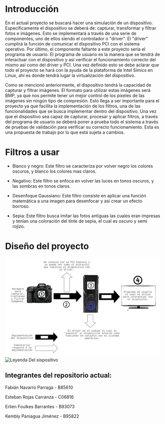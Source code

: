 # Introducción

En el actual proyecto se buscará hacer una simulación de un dispositivo. Específicamente el dispositivo se deberá de: capturar, transformar y filtrar fotos e imágenes. Esto se implementará a través de una serie de componentes, uno de ellos siendo el controlador o "driver". El "driver" cumplirá la función de comunicar el dispositivo PCI con el sistema operativo. Por último, el componente faltante a este proyecto sería el programa de usuario. El programa de usuario es la manera que se tendrá de interactuar con el dispositivo y así verificar el funcionamiento correcto del mismo así como del driver y PCI. Una vez definido esto se debe aclarar que todo el proyecto se hará con la ayuda de la plataforma de Intel Simics en Linux, ahí es donde tendrá lugar la virtualización del dispositivo.

Como se mencionó anteriormente, el dispositivo tendrá la capacidad de capturar y filtrar imágenes. El formato para utilizar estas imágenes será BMP, ya que nos permite tener un mejor control de los píxeles de las imágenes sin ningún tipo de compresión. Esto llega a ser importante para el proyecto ya que facilita la implementación de los filtros, una de las funcionalidades que se busca implementar dentro del dispositivo. Una vez que el dispositivo sea capaz de capturar, procesar y aplicar filtros, a través del programa de usuario se deberá poner a prueba todo el sistema a través de pruebas de validación para verificar su correcto funcionamiento. Esta es una propuesta de trabajo por lo que está sujeta a cambios.
# Filtros a usar
* Blanco y negro: Este filtro se caracteriza por volver negro los colores oscuros, y blanco los colores mas claros.

* Negativo: Este filtro se enfoca en volver las luces en tonos oscuros, y las sombras en tonos claros.
* Desenfoque Gaussiano: Este filtro consiste en aplicar una función matemática a una imagen para desenfocar y así crear un efecto borroso.
* Sepia: Este filtro busca imitar las fotos antiguas las cuales eran impresas y tenían una coloración del tinte de sepia, el cual es oscuro y semi rojizo.
# Diseño del proyecto
![Diagrama Del dispositivo](/Diseño/Diagrama.jpg)
![Leyenda Del sispositivo](/Diseño/Leyenda_Diagrama.jpg)

## Integrantes del repositorio actual:

Fabián Navarro Parraga - B85610

Esteban Rojas Carranza - C06816

Erlien Foulkes Barrantes - B93073

Kembly Paniagua Jiménez	 - B95822
